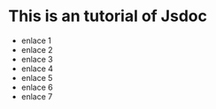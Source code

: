 # This is an tutorial of Jsdoc

* enlace 1
* enlace 2
* enlace 3
* enlace 4
* enlace 5
* enlace 6
* enlace 7
